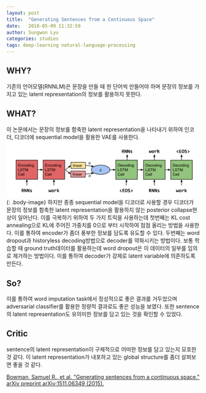 ```yaml
---
layout: post
title:  "Generating Sentences from a Continuous Space"
date:   2018-05-09 11:32:59
author: Sungwon Lyu
categories: studies
tags: deep-learning natural-language-processing
---
```

## WHY? 
기존의 언어모델(RNNLM)은 문장을 만들 때 한 단어씩 만들어야 하며 문장의 정보를 가지고 있는 latent representation의 정보를 활용하지 못한다. 

## WHAT?
이 논문에서는 문장의 정보를 함축한 latent representation을 나타내기 위하여 인코더, 디코더에 sequential model을 활용한 VAE를 사용한다.
![image](/assets/images/svae.png){: .body-image}
하지만 종종 sequential model을 디코더로 사용할 경우 디코더가 문장의 정보를 함축한 latent representation을 활용하지 않는 posterior collapse현상이 일어난다. 이를 극복하기 위하여 두 가지 트릭을 사용하는데 첫번째는 KL cost annealing으로 KL에 주어진 가중치를 0으로 부터 시작하여 점점 올리는 방법을 사용한다. 이를 통하여 encoder가 좀더 풍부한 정보를 담도록 유도할 수 있다. 두번째는 word dropout과 historyless decoding방법으로 decoder를 약화시키는 방법이다. 보통 학습할 때 ground truth데이터를 활용하는데 word dropout은 이 데이터의 일부를 임의로 제거하는 방법이다. 이를 통하여 decoder가 강제로 latent variable에 의존하도록 만든다. 

## So?
이를 통하여 word imputation task에서 정성적으로 좋은 결과를 거두었으며 adversarial classifier를 활용한 정량적 결과로도 좋은 성능을 보였다. 또한 sentence의 latent representation도 유의미한 정보를 담고 있는 것을 확인할 수 있었다.

## Critic
sentence의 latent representation이 구체적으로 어떠한 정보를 담고 있는지 모호한 것 같다. 이 latent representation가 내포하고 있는 global structure를 좀더 살펴보면 좋을 것 같다. 

[Bowman, Samuel R., et al. "Generating sentences from a continuous space." arXiv preprint arXiv:1511.06349 (2015).](https://arxiv.org/abs/1511.06349)
